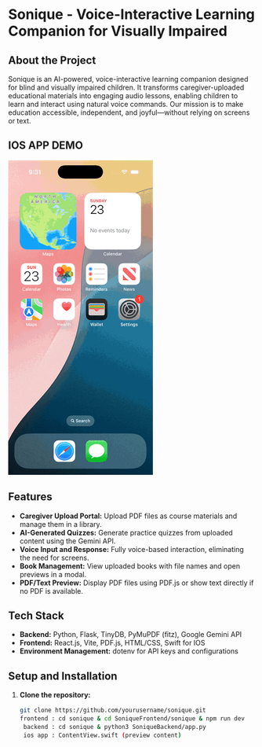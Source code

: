 # Sonique - Voice-Interactive Learning Companion for Visually Impaired

## About the Project
Sonique is an AI-powered, voice-interactive learning companion designed for blind and visually impaired children. It transforms caregiver-uploaded educational materials into engaging audio lessons, enabling children to learn and interact using natural voice commands. Our mission is to make education accessible, independent, and joyful—without relying on screens or text.

## IOS APP DEMO
![Demo GIF](https://github.com/manonmission88/SONIQUE/blob/main/SoniqueFrontend/Sonique/Simulator%20Screen%20Recording%20-%20iPhone%2016%20Pro%20-%202025-03-23%20at%2009.31.38.gif)

## Features
- **Caregiver Upload Portal:** Upload PDF files as course materials and manage them in a library.
- **AI-Generated Quizzes:** Generate practice quizzes from uploaded content using the Gemini API.
- **Voice Input and Response:** Fully voice-based interaction, eliminating the need for screens.
- **Book Management:** View uploaded books with file names and open previews in a modal.
- **PDF/Text Preview:** Display PDF files using PDF.js or show text directly if no PDF is available.

## Tech Stack
- **Backend:** Python, Flask, TinyDB, PyMuPDF (fitz), Google Gemini API
- **Frontend:** React.js, Vite, PDF.js, HTML/CSS, Swift for IOS
- **Environment Management:** dotenv for API keys and configurations

## Setup and Installation
1. **Clone the repository:**
   ```bash
   git clone https://github.com/yourusername/sonique.git
   frontend : cd sonique & cd SoniqueFrontend/sonique & npm run dev 
    backend : cd sonique & python3 SoniqueBackend/app.py
    ios app : ContentView.swift (preview content) 
